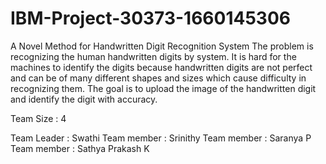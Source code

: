 # IBM-Project-30373-1660145306
A Novel Method for Handwritten Digit Recognition System
The problem is recognizing the human handwritten digits by system. 
It is hard for the machines to identify the digits because handwritten digits are not perfect and can be of many different shapes and sizes which cause difficulty in recognizing them.
The goal is to upload the image of the handwritten digit and identify the digit with accuracy.

Team Size : 4

Team Leader : Swathi
Team member : Srinithy
Team member : Saranya P
Team member : Sathya Prakash K
